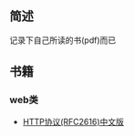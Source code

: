 
## 简述

记录下自己所读的书(pdf)而已


## 书籍

### web类

 - [HTTP协议(RFC2616)中文版](http://oak71.com/wp/wp-content/uploads/2014/01/HTTP%E5%8D%8F%E8%AE%AERFC2616%E4%B8%AD%E6%96%87%E7%89%88.pdf)
